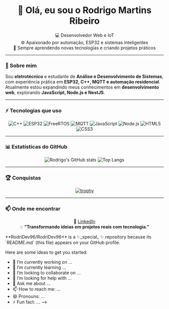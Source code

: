 
<!--<!-- RodriDev96/README.md -->

<h1 align="center">👋 Olá, eu sou o Rodrigo Martins Ribeiro</h1>

<p align="center">
  💻 Desenvolvedor Web e IoT<br>
  ⚙️ Apaixonado por automação, ESP32 e sistemas inteligentes<br>
  🚀 Sempre aprendendo novas tecnologias e criando projetos práticos
</p>

---

### 🧠 Sobre mim
Sou **eletrotécnico** e estudante de **Análise e Desenvolvimento de Sistemas**, com experiência prática em **ESP32, C++, MQTT e automação residencial**.  
Atualmente estou expandindo meus conhecimentos em **desenvolvimento web**, explorando **JavaScript, Node.js e NestJS**.

---

### ⚡ Tecnologias que uso

<div align="center">

![C++](https://img.shields.io/badge/C++-00599C?style=for-the-badge&logo=cplusplus&logoColor=white)
![ESP32](https://img.shields.io/badge/ESP32-000000?style=for-the-badge&logo=espressif&logoColor=white)
![FreeRTOS](https://img.shields.io/badge/FreeRTOS-0078D7?style=for-the-badge)
![MQTT](https://img.shields.io/badge/MQTT-660066?style=for-the-badge&logo=mqtt&logoColor=white)
![JavaScript](https://img.shields.io/badge/JavaScript-F7DF1E?style=for-the-badge&logo=javascript&logoColor=black)
![Node.js](https://img.shields.io/badge/Node.js-43853D?style=for-the-badge&logo=node.js&logoColor=white)
![HTML5](https://img.shields.io/badge/HTML5-E34F26?style=for-the-badge&logo=html5&logoColor=white)
![CSS3](https://img.shields.io/badge/CSS3-1572B6?style=for-the-badge&logo=css3&logoColor=white)

</div>

---

### 📊 Estatísticas do GitHub

<div align="center">

![Rodrigo's GitHub stats](https://github-readme-stats.vercel.app/api?username=RodriDev96&show_icons=true&theme=tokyonight&hide_border=true)
![Top Langs](https://github-readme-stats.vercel.app/api/top-langs/?username=RodriDev96&layout=compact&theme=tokyonight&hide_border=true)

</div>

---

### 🏆 Conquistas

<div align="center">

[![trophy](https://github-profile-trophy.vercel.app/?username=RodriDev96&theme=tokyonight&no-frame=true&row=1)](https://github.com/ryo-ma/github-profile-trophy)

</div>

---

### 📫 Onde me encontrar

<div align="center">

🔗 [LinkedIn](https://www.linkedin.com/in/rodrigo-martins)  
💡 **“Transformando ideias em projetos reais com tecnologia.”**

</div>
**RodriDev96/RodriDev96** is a ✨_special_ ✨ repository because its `README.md` (this file) appears on your GitHub profile.

Here are some ideas to get you started:

- 🔭 I’m currently working on ...
- 🌱 I’m currently learning ...
- 👯 I’m looking to collaborate on ...
- 🤔 I’m looking for help with ...
- 💬 Ask me about ...
- 📫 How to reach me: ...
- 😄 Pronouns: ...
- ⚡ Fun fact: ...
-->
